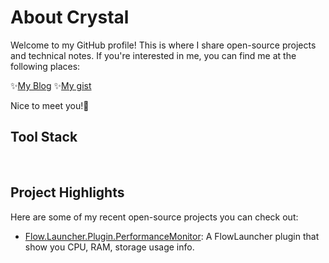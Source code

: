 # About Crystal
Welcome to my GitHub profile! This is where I share open-source projects and technical notes. If you're interested in me, you can find me at the following places:

✨[My Blog](https://chi200706.netlify.app/) ✨[My gist](https://gist.github.com/x200706)

Nice to meet you!🩵

## Tool Stack

<img src="https://img.shields.io/badge/Laravel-FF2D20?style=for-the-badge&amp;logo=laravel&amp;logoColor=white" alt=""> <img src="https://img.shields.io/badge/Udemy-EC5252?style=for-the-badge&amp;logo=Udemy&amp;logoColor=white" alt=""> <img src="https://img.shields.io/badge/Ubuntu-E95420?style=for-the-badge&amp;logo=ubuntu&amp;logoColor=white" alt=""> <img src="https://img.shields.io/badge/Postman-FF6C37?style=for-the-badge&amp;logo=Postman&amp;logoColor=white" alt=""> <img src="https://img.shields.io/badge/Python-FFD43B?style=for-the-badge&amp;logo=python&amp;logoColor=blue" alt=""> <img src="https://img.shields.io/badge/Nginx-009639?style=for-the-badge&amp;logo=nginx&amp;logoColor=white" alt=""> <img src="https://img.shields.io/badge/Spring-6DB33F?style=for-the-badge&amp;logo=spring&amp;logoColor=white" alt=""> <img src="https://img.shields.io/badge/NeoVim-%2357A143.svg?&amp;style=for-the-badge&amp;logo=neovim&amp;logoColor=white" alt=""> <img src="https://img.shields.io/badge/Visual_Studio_Code-0078D4?style=for-the-badge&amp;logo=visual%20studio%20code&amp;logoColor=white" alt=""> <img src="https://img.shields.io/badge/PostgreSQL-316192?style=for-the-badge&amp;logo=postgresql&amp;logoColor=white" alt=""> <img src="https://img.shields.io/badge/Django-092E20?style=for-the-badge&amp;logo=django&amp;logoColor=green" alt=""> <img src="https://img.shields.io/badge/prettier-1A2C34?style=for-the-badge&amp;logo=prettier&amp;logoColor=F7BA3E" alt=""> <img src="https://img.shields.io/badge/Supabase-181818?style=for-the-badge&amp;logo=supabase&amp;logoColor=white" alt=""> <img src="https://img.shields.io/badge/Markdown-000000?style=for-the-badge&amp;logo=markdown&amp;logoColor=white" alt=""> <img src="https://img.shields.io/badge/IntelliJ_IDEA-000000.svg?style=for-the-badge&amp;logo=intellij-idea&amp;logoColor=white" alt=""> <img src="https://img.shields.io/badge/GitHub-100000?style=for-the-badge&amp;logo=github&amp;logoColor=white" alt=""> <img src="https://img.shields.io/badge/replit-667881?style=for-the-badge&amp;logo=replit&amp;logoColor=white" alt=""> <img src="https://img.shields.io/badge/sublime_text-%23575757.svg?&amp;style=for-the-badge&amp;logo=sublime-text&amp;logoColor=important" alt=""> 

## Project Highlights

Here are some of my recent open-source projects you can check out:

- [Flow.Launcher.Plugin.PerformanceMonitor](https://github.com/x200706/Flow.Launcher.Plugin.PerformanceMonitor): A FlowLauncher plugin that show you CPU, RAM, storage usage info.
